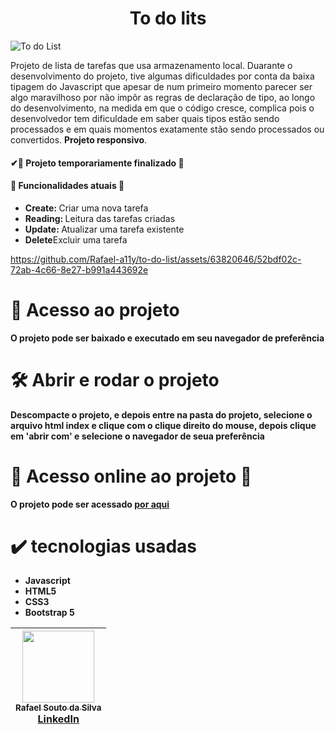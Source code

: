 <h1 align = "center">To do lits</h1>

![To do List](https://github.com/Rafael-a11y/to-do-list/assets/63820646/4bd74b12-9a0a-4a19-b11e-1ae33a93f30d#vitrinedev)


<p>Projeto de lista de tarefas que usa armazenamento local. Duarante o desenvolvimento do projeto, tive algumas dificuldades por conta da baixa tipagem do Javascript que apesar de num primeiro momento
parecer ser algo maravilhoso por não impôr as regras de declaração de tipo, ao longo do desenvolvimento, na medida em que o código cresce, complica pois o desenvolvedor tem dificuldade em saber quais 
tipos estão sendo processados e em quais momentos exatamente stão sendo processados ou convertidos.
  <strong>Projeto responsivo</strong>.</p>
<h4>
  ✔🚧 Projeto temporariamente finalizado 🚧
</h4>
<h4>🔨 Funcionalidades atuais 🔨 </h4>
<ul>
  <li><strong>Create: </strong>Criar uma nova tarefa</li>
  <li><strong>Reading: </strong>Leitura das tarefas criadas</li>
  <li><strong>Update: </strong>Atualizar uma tarefa existente</li>
  <li><strong>Delete</strong>Excluir uma tarefa</li>
</ul>

https://github.com/Rafael-a11y/to-do-list/assets/63820646/52bdf02c-72ab-4c66-8e27-b991a443692e

# 📁 Acesso ao projeto

**O projeto pode ser baixado e executado em seu navegador de preferência**

# 🛠️ Abrir e rodar o projeto

**Descompacte o projeto, e depois entre na pasta do projeto, selecione o arquivo html index e clique com o clique direito do mouse, depois clique em 'abrir com' e selecione o navegador de seua preferência**

# 🚀 Acesso online ao projeto 🚀
<p><strong>O projeto pode ser acessado <a href="https://to-do-list-lemon-tau.vercel.app/" target="_blank">por aqui</a></strong></p>

# ✔️ tecnologias usadas
<ul>
  <li><strong>Javascript</strong></li>
  <li><strong>HTML5</strong></li>
  <li><strong>CSS3</strong></li>
  <li><strong>Bootstrap 5</strong></li>
</ul>

| [<img src="https://github.com/Rafael-a11y/SeteDiasDeCodigoProgramacao/assets/63820646/c4ef5e3f-3a75-4eab-93c5-2f4b38b9b275" width=115><br><sub>Rafael Souto da Silva</sub><br><a href="https://www.linkedin.com/in/rafael-souto-da-silva-920335211/" target="_blank">LinkedIn</a>](https://www.linkedin.com/in/rafael-souto-da-silva-920335211/) |
| :---: |


